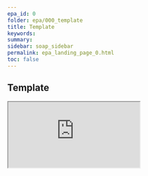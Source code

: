 ```yaml
---
epa_id: 0
folder: epa/000_template
title: Template
keywords: 
summary: 
sidebar: soap_sidebar
permalink: epa_landing_page_0.html
toc: false
---
```


## Template
<div class="iframe-container">
  <iframe src="https://atlas.mindmup.com/fnmi22epa/fnmi_epa_template/index.html" allowfullscreen></iframe>
</div>